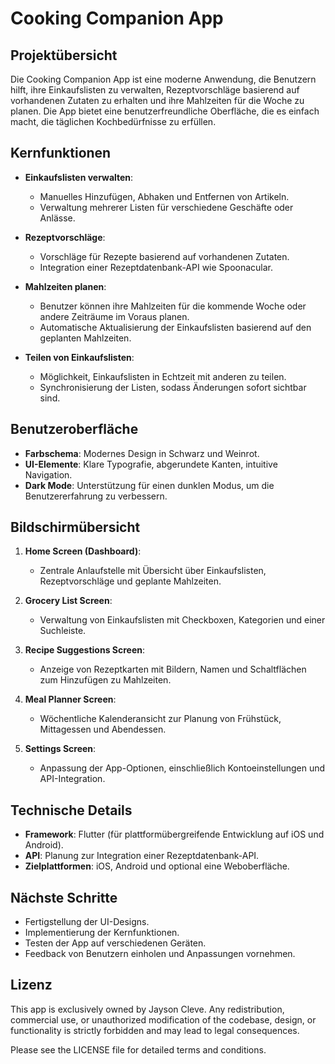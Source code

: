 # Cooking Companion App

## Projektübersicht

Die Cooking Companion App ist eine moderne Anwendung, die Benutzern hilft, ihre Einkaufslisten zu verwalten, Rezeptvorschläge basierend auf vorhandenen Zutaten zu erhalten und ihre Mahlzeiten für die Woche zu planen. Die App bietet eine benutzerfreundliche Oberfläche, die es einfach macht, die täglichen Kochbedürfnisse zu erfüllen.

## Kernfunktionen

- **Einkaufslisten verwalten**:
  - Manuelles Hinzufügen, Abhaken und Entfernen von Artikeln.
  - Verwaltung mehrerer Listen für verschiedene Geschäfte oder Anlässe.

- **Rezeptvorschläge**:
  - Vorschläge für Rezepte basierend auf vorhandenen Zutaten.
  - Integration einer Rezeptdatenbank-API wie Spoonacular.

- **Mahlzeiten planen**:
  - Benutzer können ihre Mahlzeiten für die kommende Woche oder andere Zeiträume im Voraus planen.
  - Automatische Aktualisierung der Einkaufslisten basierend auf den geplanten Mahlzeiten.

- **Teilen von Einkaufslisten**:
  - Möglichkeit, Einkaufslisten in Echtzeit mit anderen zu teilen.
  - Synchronisierung der Listen, sodass Änderungen sofort sichtbar sind.

## Benutzeroberfläche

- **Farbschema**: Modernes Design in Schwarz und Weinrot.
- **UI-Elemente**: Klare Typografie, abgerundete Kanten, intuitive Navigation.
- **Dark Mode**: Unterstützung für einen dunklen Modus, um die Benutzererfahrung zu verbessern.

## Bildschirmübersicht

1. **Home Screen (Dashboard)**:
   - Zentrale Anlaufstelle mit Übersicht über Einkaufslisten, Rezeptvorschläge und geplante Mahlzeiten.

2. **Grocery List Screen**:
   - Verwaltung von Einkaufslisten mit Checkboxen, Kategorien und einer Suchleiste.

3. **Recipe Suggestions Screen**:
   - Anzeige von Rezeptkarten mit Bildern, Namen und Schaltflächen zum Hinzufügen zu Mahlzeiten.

4. **Meal Planner Screen**:
   - Wöchentliche Kalenderansicht zur Planung von Frühstück, Mittagessen und Abendessen.

5. **Settings Screen**:
   - Anpassung der App-Optionen, einschließlich Kontoeinstellungen und API-Integration.

## Technische Details

- **Framework**: Flutter (für plattformübergreifende Entwicklung auf iOS und Android).
- **API**: Planung zur Integration einer Rezeptdatenbank-API.
- **Zielplattformen**: iOS, Android und optional eine Weboberfläche.

## Nächste Schritte

- Fertigstellung der UI-Designs.
- Implementierung der Kernfunktionen.
- Testen der App auf verschiedenen Geräten.
- Feedback von Benutzern einholen und Anpassungen vornehmen.

## Lizenz

This app is exclusively owned by Jayson Cleve. Any redistribution, commercial use, or unauthorized modification of the codebase, design, or functionality is strictly forbidden and may lead to legal consequences.

Please see the LICENSE file for detailed terms and conditions.
